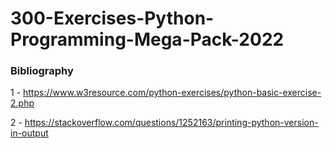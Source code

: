 # 300-Exercises-Python-Programming-Mega-Pack-2022



### Bibliography

1 - https://www.w3resource.com/python-exercises/python-basic-exercise-2.php


2 - https://stackoverflow.com/questions/1252163/printing-python-version-in-output

